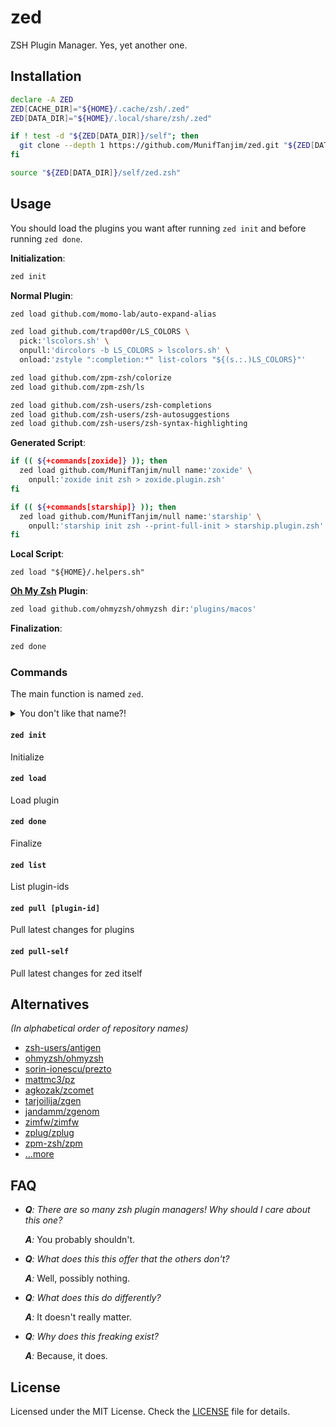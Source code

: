 # zed

ZSH Plugin Manager. Yes, yet another one.

## Installation

```sh
declare -A ZED
ZED[CACHE_DIR]="${HOME}/.cache/zsh/.zed"
ZED[DATA_DIR]="${HOME}/.local/share/zsh/.zed"

if ! test -d "${ZED[DATA_DIR]}/self"; then
  git clone --depth 1 https://github.com/MunifTanjim/zed.git "${ZED[DATA_DIR]}/self"
fi

source "${ZED[DATA_DIR]}/self/zed.zsh"
```

## Usage

You should load the plugins you want after running `zed init` and before running `zed done`.

**Initialization**:

```sh
zed init
```

**Normal Plugin**:

```sh
zed load github.com/momo-lab/auto-expand-alias

zed load github.com/trapd00r/LS_COLORS \
  pick:'lscolors.sh' \
  onpull:'dircolors -b LS_COLORS > lscolors.sh' \
  onload:'zstyle ":completion:*" list-colors "${(s.:.)LS_COLORS}"'

zed load github.com/zpm-zsh/colorize
zed load github.com/zpm-zsh/ls

zed load github.com/zsh-users/zsh-completions
zed load github.com/zsh-users/zsh-autosuggestions
zed load github.com/zsh-users/zsh-syntax-highlighting
```

**Generated Script**:

```sh
if (( ${+commands[zoxide]} )); then
  zed load github.com/MunifTanjim/null name:'zoxide' \
    onpull:'zoxide init zsh > zoxide.plugin.zsh'
fi

if (( ${+commands[starship]} )); then
  zed load github.com/MunifTanjim/null name:'starship' \
    onpull:'starship init zsh --print-full-init > starship.plugin.zsh'
fi
```

**Local Script**:

```
zed load "${HOME}/.helpers.sh"
```

**[Oh My Zsh](https://github.com/ohmyzsh/ohmyzsh) Plugin**:

```sh
zed load github.com/ohmyzsh/ohmyzsh dir:'plugins/macos'
```

**Finalization**:

```sh
zed done
```

### Commands

The main function is named `zed`.

<details>

<summary>You don't like that name?!</summary>

In case you already have another function with the same name,
for example: the [`zed` command line editor](https://github.com/zsh-users/zsh/blob/master/Functions/Misc/zed),
just set the `ZED[name]` variable to something else before
sourcing the `zed.zsh` file.

```sh
ZED[name]=zedi
```

Then `zed` will become `zedi`, and you can do:

```sh
zedi load "${HOME}/darkside.sh"
```

</details>

#### `zed init`

Initialize

#### `zed load`

Load plugin

#### `zed done`

Finalize

#### `zed list`

List plugin-ids

#### `zed pull [plugin-id]`

Pull latest changes for plugins

#### `zed pull-self`

Pull latest changes for zed itself

## Alternatives

_(In alphabetical order of repository names)_

- [zsh-users/antigen](https://github.com/zsh-users/antigen)
- [ohmyzsh/ohmyzsh](https://github.com/ohmyzsh/ohmyzsh)
- [sorin-ionescu/prezto](https://github.com/sorin-ionescu/prezto)
- [mattmc3/pz](https://github.com/mattmc3/pz)
- [agkozak/zcomet](https://github.com/agkozak/zcomet)
- [tarjoilija/zgen](https://github.com/tarjoilija/zgen)
- [jandamm/zgenom](https://github.com/jandamm/zgenom)
- [zimfw/zimfw](https://github.com/zimfw/zimfw)
- [zplug/zplug](https://github.com/zplug/zplug)
- [zpm-zsh/zpm](https://github.com/zpm-zsh/zpm)
- [...more](https://github.com/unixorn/awesome-zsh-plugins#frameworks)

## FAQ

- _**Q**: There are so many zsh plugin managers! Why should I care about this one?_

  _**A**:_ You probably shouldn't.

- _**Q**: What does this this offer that the others don't?_

  _**A**:_ Well, possibly nothing.

- _**Q**: What does this do differently?_

  _**A**:_ It doesn't really matter.

- _**Q**: Why does this freaking exist?_

  _**A**:_ Because, it does.

## License

Licensed under the MIT License. Check the [LICENSE](./LICENSE) file for details.
